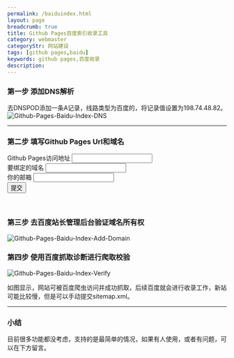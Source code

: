 ```yaml
---
permalink: /baiduindex.html
layout: page
breadcrumb: true
title: Github Pages百度索引收录工具
category: webmaster
categoryStr: 网站建设
tags: [github pages,baidu]
keywords: github pages,百度收录
description: 
---
```

<script type="text/javascript">
    // Javascript URL redirection
    //window.location.replace("http://data.3gods.com/baiduindex.html");
</script>
### 第一步 添加DNS解析 
去DNSPOD添加一条A记录，线路类型为百度的，将记录值设置为198.74.48.82。  
<img src="/img/life/2018-06-20-Github-Pages-Baidu-Index-Tool-1.png" class="post-img" alt="Github-Pages-Baidu-Index-DNS"/>
<hr>

### 第二步 填写Github Pages Url和域名  
 <form id="baiduIndexAdd" action="https://3gods.com/index/add" method="get">
   <!--<form action="http://localhost:4567/index/add" method="get">-->
    <div class="form-group">
        <label for="gitPagesUrl">Github Pages访问地址</label>
        <input type="url" name="gitPagesUrl" class="form-control" id="gitPagesUrl" placeholder="">
    </div>
    <div class="form-group">
        <label for="domainName">要绑定的域名</label>
        <input type="text" name="domainName" class="form-control" id="domainName" placeholder="">
    </div>
    <div class="form-group">
        <label for="email">你的邮箱</label>
        <input type="email" name="email" class="form-control" id="email" placeholder="">
    </div>
    <button type="submit" class="btn btn-default">提交</button>
</form>
<br>


### 第三步 去百度站长管理后台验证域名所有权   
<img src="/img/life/2018-06-20-Github-Pages-Baidu-Index-Tool-2.png" class="post-img" alt="Github-Pages-Baidu-Index-Add-Domain"/>

### 第四步 使用百度抓取诊断进行爬取校验  
<img src="/img/life/2018-06-20-Github-Pages-Baidu-Index-Tool-3.png" class="post-img" alt="Github-Pages-Baidu-Index-Verify"/>

如图显示，网站可被百度爬虫访问并成功抓取，后续百度就会进行收录工作，新站可能比较慢，但是可以手动提交sitemap.xml。  
<hr>

### 小结
目前很多功能都没考虑，支持的是最简单的情况，如果有人使用，或者有问题，可以在下方留言。